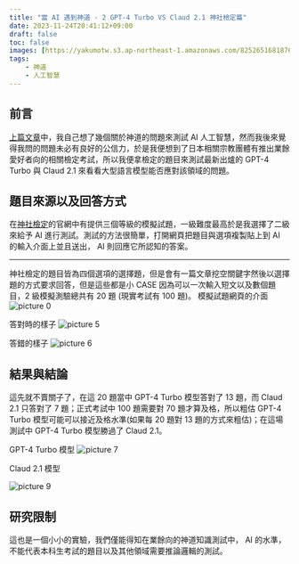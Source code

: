 ```yaml
---
title: "當 AI 遇到神道 - 2 GPT-4 Turbo VS Claud 2.1 神社檢定篇"
date: 2023-11-24T20:41:12+09:00
draft: false
toc: false
images: [https://yakumotw.s3.ap-northeast-1.amazonaws.com/8252651681876e07d92c0e129e9d5203ce6d40cd874c1b5c1127685220d5a8c8.jpg]
tags:
    - 神道
    - 人工智慧
---
```

## 前言
[上篇文章](https://yakumo.tw/other/shinto/)中，我自己想了幾個關於神道的問題來測試 AI 人工智慧，然而我後來覺得我問的問題未必有良好的公信力，於是我便想到了日本相關宗教團體有推出業餘愛好者向的相關檢定考試，所以我便拿檢定的題目來測試最新出爐的 GPT-4 Turbo 與 Claud 2.1 來看看大型語言模型能否應對該領域的問題。
## 題目來源以及回答方式
在[神社檢定](https://www.jinjakentei.jp/)的官網中有提供三個等級的模擬試題，一級難度最高於是我選擇了二級來給予 AI 進行測試。測試的方法很簡單，打開網頁把題目與選項複製貼上到 AI 的輸入介面上並且送出， AI 則回應它所認知的答案。
***
神社檢定的題目皆為四個選項的選擇題，但是會有一篇文章挖空關鍵字然後以選擇題的方式要求回答，但是這些都是小 CASE 因為可以一次輸入短文以及數個題目，2 級模擬測驗總共有 20 題 (現實考試有 100 題)。
模擬試題網頁的介面
![picture 0](https://yakumotw.s3.ap-northeast-1.amazonaws.com/68b4c4f73e8aea214d2edb42eefb38446bc4bca118f63cbe865872804c8551f5.png)  

答對時的樣子
![picture 5](https://yakumotw.s3.ap-northeast-1.amazonaws.com/41086d21621f38c5c0516c828aff1214be432c3b9f15d01d19a95c4be98b59cc.png)  

答錯的樣子
![picture 6](https://yakumotw.s3.ap-northeast-1.amazonaws.com/874beb3f365e08fa5b57b2d8629a2939e856cc6cdf96f269b56fead79c762b4f.png)  


## 結果與結論
這先就不賣關子了，在這 20 題當中 GPT-4 Turbo 模型答對了 13 題，而 Claud 2.1 只答對了 7 題；正式考試中 100 題需要對 70 題才算及格，所以粗估 GPT-4 Turbo 模型可能可以接近及格水準(如果每 20 題對 13 題的方式來粗估)；在這場測試中 GPT-4 Turbo 模型勝過了 Claud 2.1。

GPT-4 Turbo 模型
![picture 7](https://yakumotw.s3.ap-northeast-1.amazonaws.com/e2aded0473533a9a562999307325a75adf1a4aa15fd0e99ba278d592d067f09e.jpg)  

Claud 2.1 模型

![picture 9](https://yakumotw.s3.ap-northeast-1.amazonaws.com/0d3ee852407d882883b0bfe5f1c4d6fa1907fe46822006f829686916c494f881.jpg)  

## 研究限制
這也是一個小小的實驗，我們僅能得知在業餘向的神道知識測試中， AI 的水準，不能代表本科生考試的題目以及其他領域需要推論邏輯的測試。

